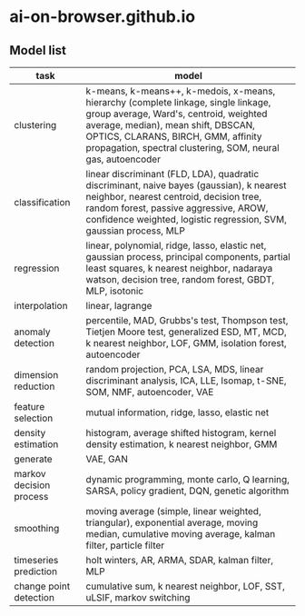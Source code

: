 # ai-on-browser.github.io

## Model list

| task | model |
|------|-------|
| clustering | k-means, k-means++, k-medois, x-means, hierarchy (complete linkage, single linkage, group average, Ward's, centroid, weighted average, median), mean shift, DBSCAN, OPTICS, CLARANS, BIRCH, GMM, affinity propagation, spectral clustering, SOM, neural gas, autoencoder |
| classification | linear discriminant (FLD, LDA), quadratic discriminant, naive bayes (gaussian), k nearest neighbor, nearest centroid, decision tree, random forest, passive aggressive, AROW, confidence weighted, logistic regression, SVM, gaussian process, MLP |
| regression | linear, polynomial, ridge, lasso, elastic net, gaussian process, principal components, partial least squares, k nearest neighbor, nadaraya watson, decision tree, random forest, GBDT, MLP, isotonic |
| interpolation | linear, lagrange |
| anomaly detection | percentile, MAD, Grubbs's test, Thompson test, Tietjen Moore test, generalized ESD, MT, MCD, k nearest neighbor, LOF, GMM, isolation forest, autoencoder |
| dimension reduction | random projection, PCA, LSA, MDS, linear discriminant analysis, ICA, LLE, Isomap, t-SNE, SOM, NMF, autoencoder, VAE |
| feature selection | mutual information, ridge, lasso, elastic net |
| density estimation | histogram, average shifted histogram, kernel density estimation, k nearest neighbor, GMM |
| generate | VAE, GAN |
| markov decision process | dynamic programming, monte carlo, Q learning, SARSA, policy gradient, DQN, genetic algorithm |
| smoothing | moving average (simple, linear weighted, triangular), exponential average, moving median, cumulative moving average, kalman filter, particle filter |
| timeseries prediction | holt winters, AR, ARMA, SDAR, kalman filter, MLP |
| change point detection | cumulative sum, k nearest neighbor, LOF, SST, uLSIF, markov switching |
